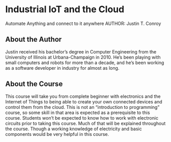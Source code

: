 # Industrial IoT and the Cloud
Automate Anything and connect to it anywhere
AUTHOR: Justin T. Conroy

## About the Author
Justin received his bachelor’s degree in Computer Engineering from the University
of Illinois at Urbana-Champaign in 2010. He’s been playing with small computers and
robots for more than a decade, and he’s been working as a software developer in
industry for almost as long.

## About the Course
This course will take you from complete beginner with electronics and the Internet of
Things to being able to create your own connected devices and control them from the
cloud. This is not an “introduction to programming” course, so some skill in that area
is expected as a prerequisite to this course. Students won’t be expected to know how to
work with electronic circuits prior to taking this course. Much of that will be explained
throughout the course. Though a working knowledge of electricity and basic components would
be very helpful in this course.
